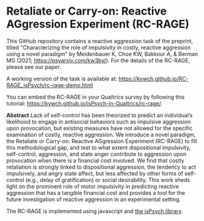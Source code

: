 #  Retaliate or Carry-on: Reactive AGgression Experiment (RC-RAGE)

This GitHub repository contains a reactive aggression task of the preprint, titled "Characterizing the role of impulsivity in costly, reactive aggression using a novel paradigm" by Meidenbauer K, Choe KW, Bakkour A, & Berman MG (2021; https://psyarxiv.com/kw3by/). For the details of the RC-RAGE, please see our paper.

A working version of the task is available at: https://kywch.github.io/RC-RAGE_jsPsych/rc-rage-demo.html  

You can embed the RC-RAGE in your Qualtrics survey by following this tutorial: https://kywch.github.io/jsPsych-in-Qualtrics/rc-rage/.

**Abstract**
Lack of self-control has been theorized to predict an individual’s likelihood to engage in antisocial behaviors such as impulsive aggression upon provocation, but existing measures have not allowed for the specific examination of costly, reactive aggression. We introduce a novel paradigm, the Retaliate or Carry-on: Reactive AGgression Experiment (RC-RAGE) to fill this methodological gap, and test to what extent dispositional impulsivity, self-control, aggression, and state anger contribute to aggression upon provocation when there is a financial cost involved. We find that costly retaliation is strongly linked to dispositional aggression, the tendency to act impulsively, and angry state affect, but less affected by other forms of self-control (e.g., delay of gratification) or social desirability. This work sheds light on the prominent role of motor impulsivity in predicting reactive aggression that has a tangible financial cost and provides a tool for the future investigation of reactive aggression in an experimental setting.

The RC-RAGE is implemented using javascript and [the jsPsych library](https://www.jspsych.org/).
